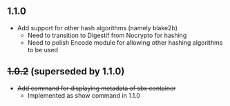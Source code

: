 ## 1.1.0
  - Add support for other hash algorithms (namely blake2b)
    - Need to transition to Digestif from Nocrypto for hashing
    - Need to polish Encode module for allowing other hashing algorithms to be used

## ~~1.0.2~~ (superseded by 1.1.0)
  - ~~Add command for displaying metadata of sbx container~~
    - Implemented as show command in 1.1.0
